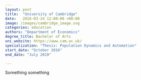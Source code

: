 ```yaml
---
layout: post
title:  "University of Cambridge"
date:   2016-03-24 12:00:00 +00:00
image: /images/cambridge_image.svg
categories: education
authors: "Department of Economics"
degree_title: Bachelor of Arts
uni_website: https://www.cam.ac.uk/
specialization: "Thesis: Population Dynamics and Automation"
start_date: "October 2016" 
end_date: "July 2019"

---
```

Something something